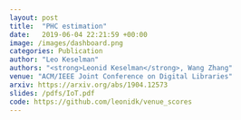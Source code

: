 ```yaml
---
layout: post
title:  "PHC estimation"
date:   2019-06-04 22:21:59 +00:00
image: /images/dashboard.png
categories: Publication
author: "Leo Keselman"
authors: "<strong>Leonid Keselman</strong>, Wang Zhang"
venue: "ACM/IEEE Joint Conference on Digital Libraries"
arxiv: https://arxiv.org/abs/1904.12573
slides: /pdfs/IoT.pdf
code: https://github.com/leonidk/venue_scores
---
```

